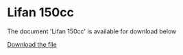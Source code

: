 # Lifan 150cc  

The document 'Lifan 150cc' is available for download below

[Download the file](../../../static/file/Lifan150cc.pdf)
